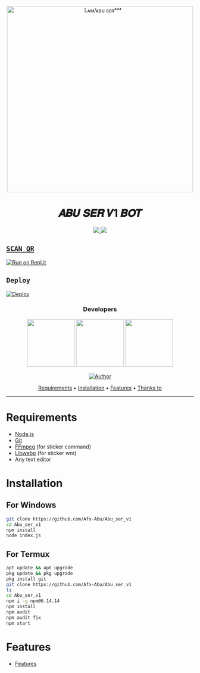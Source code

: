 <div align="center">
<img src="https://i.imgur.com/nLUMShe.jpg" alt="ī.ᴀᴍ/ᴀʙᴜ sᴇʀ⁴⁰⁴⁩" width="500" />

# 𝑨𝑩𝑼 𝑺𝑬𝑹 𝑽1 𝑩𝑶𝑻
</div>
<p align="center">
  <a href="https://instagram.com/jasil_xo"><img src="https://img.shields.io/badge/Instagram-E4405F?style=for-the-badge&logo=instagram&logoColor=white"/> 
  <a href="https://wa.me/917025994178"><img src="https://img.shields.io/badge/WhatsApp-25D366?style=for-the-badge&logo=whatsapp&logoColor=white" />
</p>

## `SCAN QR`

[![Run on Repl.it](https://repl.it/badge/github/quiec/whatsAlfa)](https://replit.com/@Afx-Abu/ABU-SER-V1?v=1)

## `Deploy`
[![Deploy](https://www.herokucdn.com/deploy/button.svg)](https://heroku.com/deploy?template=https://github.com/Afx-Abu/Abu_ser_v1/)
<h3 align="center">Developers</h3>
<p align="center">
  <a href="https://github.com/Afx-Abu"><img src="https://github.com/Afx-Abu.png" height="128" width="128" /></a>
  <a href="https://github.com/AMRUSIR"><img src="https://github.com/AMRUSIR.png" height="128" width="128" /></a>
  <a href="https://github.com/RIPPER-SER"><img src="https://github.com/REPPER-SER.png" height="128" width="128" /></a>
</p>

<p align="center">
  <a href="https://github.com/Afx-Abu"><img title="Author" src="https://img.shields.io/badge/Author-𝐀𝐁𝐔 𝐒𝐄𝐑-orange.svg?style=for-the-badge&logo=github" /></a>

<p align="center">
  <a href="https://github.com/Afx-Abu/Abu_ser_v1#requirements">Requirements</a> •
  <a href="https://github.com/Afx-Abu/Abu_ser_v1#instalasi">Installation</a> •
  <a href="https://github.com/Afx-Abu/Abu_ser_v1#features">Features</a> •
  <a href="https://github.com/Afx-Abu/Abu_ser_v1#thanks-to">Thanks to</a>
</p>
</div>


---



# Requirements
* [Node.js](https://nodejs.org/en/)
* [Git](https://git-scm.com/downloads)
* [FFmpeg](https://github.com/BtbN/FFmpeg-Builds/releases) (for sticker command)
* [Libwebp](https://developers.google.com/speed/webp/download) (for sticker wm)
* Any text editor

# Installation
## For Windows
```bash
git clone https://github.com/Afx-Abu/Abu_ser_v1
cd Abu_ser_v1
npm install
node index.js
```
## For Termux
```bash
apt update && apt upgrade
pkg update && pkg upgrade
pkg install git
git clone https://github.com/Afx-Abu/Abu_ser_v1
ls
cd Abu_ser_v1
npm i -g npm@6.14.14
npm install
npm audit
npm audit fix
npm start
```

# Features
- [Features](https://github.com/Afx-Abu/Abu_ser_v1/blob/master/abu.js)
